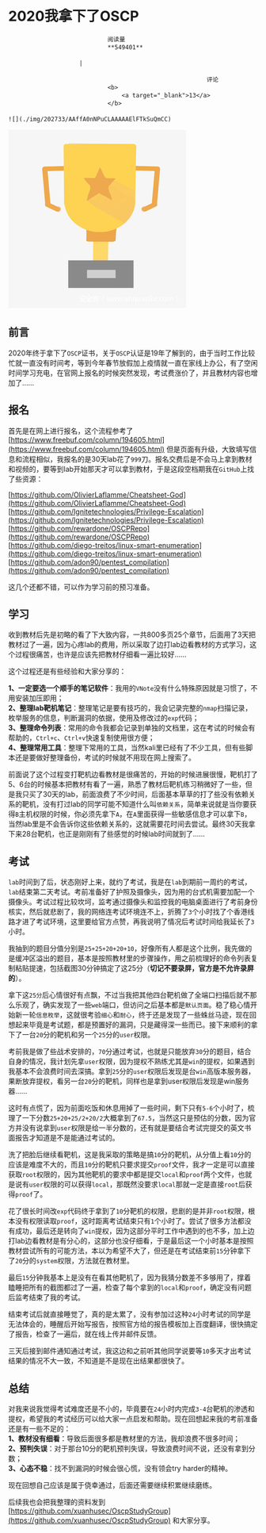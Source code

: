 
# 2020我拿下了OSCP


                                阅读量   
                                **549401**
                            
                        |
                        
                                                            评论
                                <b>
                                    <a target="_blank">13</a>
                                </b>
                                                                                                                                    ![](./img/202733/AAffA0nNPuCLAAAAAElFTkSuQmCC)
                                                                                            



[![](./img/202733/t0124d9e65bd2b31020.jpg)](./img/202733/t0124d9e65bd2b31020.jpg)



## 前言

2020年终于拿下了`OSCP`证书，关于`OSCP`认证是19年了解到的，由于当时工作比较忙就一直没有时间考，等到今年春节放假加上疫情就一直在家线上办公，有了空闲时间学习充电，在官网上报名的时候突然发现，考试费涨价了，并且教材内容也增加了……



## 报名

首先是在网上进行报名，这个流程参考了[https://www.freebuf.com/column/194605.html](https://www.freebuf.com/column/194605.html) 但是页面有升级，大致填写信息和流程相似，我报名的是30天lab花了`999`刀。报名交费后是不会马上拿到教材和视频的，要等到lab开始那天才可以拿到教材，于是这段空档期我在`GitHub`上找了些资源：

[https://github.com/OlivierLaflamme/Cheatsheet-God](https://github.com/OlivierLaflamme/Cheatsheet-God)<br>[https://github.com/Ignitetechnologies/Privilege-Escalation](https://github.com/Ignitetechnologies/Privilege-Escalation)<br>[https://github.com/rewardone/OSCPRepo](https://github.com/rewardone/OSCPRepo)<br>[https://github.com/diego-treitos/linux-smart-enumeration](https://github.com/diego-treitos/linux-smart-enumeration)<br>[https://github.com/adon90/pentest_compilation](https://github.com/adon90/pentest_compilation)

这几个还都不错，可以作为学习前的预习准备。



## 学习

收到教材后先是初略的看了下大致内容，一共800多页25个章节，后面用了3天把教材过了一遍，因为心疼lab的费用，所以采取了边打lab边看教材的方式学习，这个过程很痛苦，也许是应该先把教材仔细看一遍比较好……

这个过程还是有些经验和大家分享的：

**1、一定要选一个顺手的笔记软件**：我用的`VNote`没有什么特殊原因就是习惯了，不用安装加压即用；<br>**2、整理lab靶机笔记**：整理笔记是要有技巧的，我会记录完整的`nmap`扫描记录，枚举服务的信息，判断漏洞的依据，使用及修改过的`exp`代码；<br>**3、整理命令列表**：常用的命令我都会记录到单独的文档里，这在考试的时候会有帮助的，`Ctrl+c`、`Ctrl+v`快速复制使用很方便；<br>**4、整理常用工具**：整理下常用的工具，当然kali里已经有了不少工具，但有些脚本还是要做好整理备份，考试的时候就不用现在网上搜索了。

前面说了这个过程变打靶机边看教材是很痛苦的，开始的时候进展很慢，靶机打了5、6台的时候基本把教材有看了一遍，熟悉了教材后靶机练习稍微好了一些，但是我只买了30天的lab，前面浪费了不少时间，后面基本草草的打了些没有依赖关系的靶机，没有打过lab的同学可能不知道什么叫`依赖关系`，简单来说就是当你要获得`B`主机权限的时候，你必须先拿下`A`，在`A`里面获得一些敏感信息才可以拿下`B`，当然lab里是不会告诉你这些依赖关系的，这就需要花时间去尝试。最终30天我拿下来28台靶机，也正是刚刚有了些感觉的时候lab时间就到了……



## 考试

`lab`时间到了后，状态刚好上来，就约了考试，我是在`lab`到期前一周约的考试，`lab`结束第二天考试。考前准备好了护照及摄像头，因为用的台式机需要加配一个摄像头。考试过程比较坎坷，监考通过摄像头和监控我的电脑桌面进行了考前身份核实，然后就悲剧了，我的网络连考试环境连不上，折腾了`3`个小时找了个香港线路才进了考试环境，这里要给官方点赞，再我说明了情况后考试时间给我延长了`3`小时。

我抽到的题目分值分别是`25+25+20+20+10`，好像所有人都是这个比例，我先做的是缓冲区溢出的题目，基本是按照教材里的步骤操作，用之前梳理好的命令列表复制粘贴提速，包括截图30分钟搞定了这25分（**切记不要录屏，官方是不允许录屏的**）。

拿下这`25分`后心情很好有点飘，不过当我把其他四台靶机做了全端口扫描后就不那么乐观了，确实发现了一些`web`端口，但访问之后基本都是`默认页面`。稳了稳心情开始新一轮`信息枚举`，这就很考验`细心`和`耐心`，终于还是发现了一些蛛丝马迹，现在回想起来毕竟是考试题，都是预置好的漏洞，只是藏得深一些而已。接下来顺利的拿下了一台`20`分的靶机和另一个`25`分的`user`权限。

考前我是做了些战术安排的，`70`分通过考试，也就是只能放弃`30`分的题目，结合自身的情况，我计划先拿`user`权限，因为提权不熟练尤其是`win`的提权，如果遇到我基本不会浪费时间去深搞。拿到`25`分的`user`权限后发现是台`win`高版本服务器，果断放弃提权，看另一台`20`分的靶机，同样也是拿到user权限后发现是win服务器……

这时有点慌了，因为前面吃饭和休息用掉了一些时间，剩下只有`5-6`个小时了，梳理了一下分数`25+20+25/2+20/2`大概拿到了`67.5`，当然这只是预估的分数，因为官方并没有说拿到`user`权限是给一半分数的，还有就是要结合考试完提交的英文书面报告才知道是不是能通过考试的。

洗了把脸后继续看靶机，这是我采取的策略是搞`10`分的靶机，从分值上看`10`分的应该是难度不大的，而且`10`分的靶机只要求提交`proof`文件，我才一定是可以直接获取`root`权限的，因为其他靶机的要求中都是提交`local`和`proof`两个文件，也就是说有`user`权限的可以获得`local`，那既然没要求`local`那就一定是直接`root`后获得`proof`了。

花了很长时间改`exp`代码终于拿到了`10`分靶机的权限，悲剧的是并非`root`权限，根本没有权限读取`proof`，这时距离考试结束只有`1`个小时了。尝试了很多方法都没有成功，最后还是转向了`win`提权，因为这部分平时工作中遇到的也不多，加上边打lab边看教材是有分心的，这部分也没仔细看，于是最后这一个小时基本是按照教材尝试所有的可能方法，本以为希望不大了，但还是在考试结束前`15`分钟拿下了`20`分的`system`权限，方法就在教材里。

最后`15`分钟我基本上是没有在看其他靶机了，因为我猜分数差不多够用了，撑着瞌睡把所有的截图都过了一遍，检查了每个拿到的`local`和`proof`，确定没有问题后监考结束了我的考试。

结束考试后就直接睡觉了，真的是太累了，没有参加过这种`24`小时考试的同学是无法体会的，睡醒后开始写报告，按照官方给的报告模板加上百度翻译，很快搞定了报告，检查了一遍后，就在线上传并邮件反馈。

三天后接到邮件通知通过考试，我这边和之前听其他同学说要等`10`多天才出考试结果的情况不大一致，不知道是不是现在出结果都很快了。



## 总结

对我来说我觉得考试难度还是不小的，毕竟要在`24`小时内完成`3-4`台靶机的渗透和提权，希望我的考试经历可以给大家一点启发和帮助。现在回想起来我的考前准备还是有一些不足的：<br>**1、教材没有细看**：导致后面很多都是教材里的方法，我却浪费不很多时间；<br>**2、预判失误**：对于那台10分的靶机预判失误，导致浪费时间不说，还没有拿到分数；<br>**3、心态不稳**：找不到漏洞的时候会很心慌，没有领会try harder的精神。

现在回想自己应该是属于侥幸通过，后面还需要继续积累继续磨练。

后续我也会把我整理的资料发到[https://github.com/xuanhusec/OscpStudyGroup](https://github.com/xuanhusec/OscpStudyGroup) 和大家分享。
